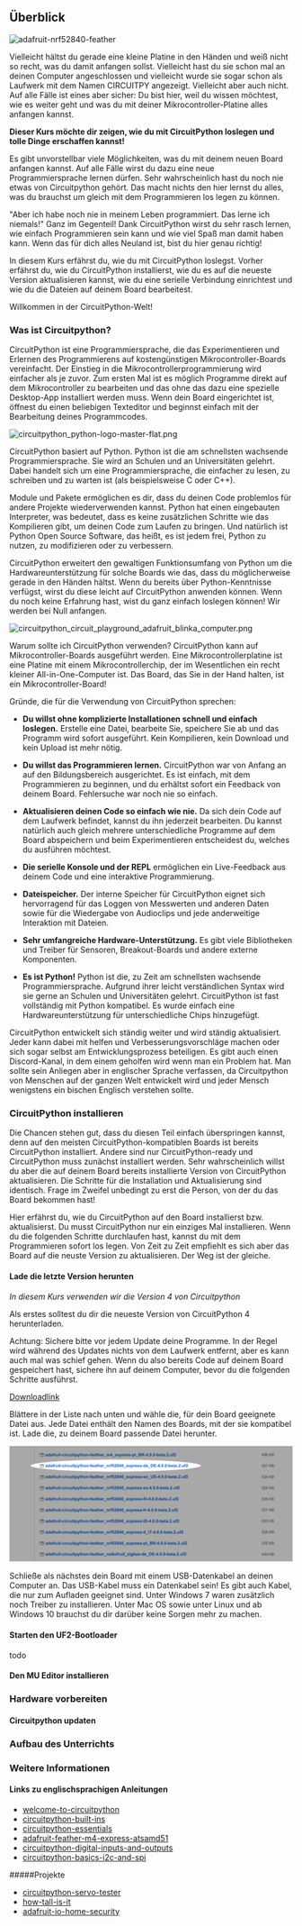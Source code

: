 ## Überblick

![adafruit-nrf52840-feather](https://cdn-learn.adafruit.com/assets/assets/000/068/597/large1024/circuitpython_4062_kit_ORIG_2018_12.jpg)

Vielleicht hältst du gerade eine kleine Platine in den Händen und weiß nicht so recht, was du damit anfangen sollst. Vielleicht hast du sie schon mal an deinen Computer angeschlossen und vielleicht wurde sie sogar schon als Laufwerk mit dem Namen CIRCUITPY angezeigt. Vielleicht aber auch nicht. Auf alle Fälle ist eines aber sicher: Du bist hier, weil du wissen möchtest, wie es weiter geht und was du mit deiner Mikrocontroller-Platine alles anfangen kannst.

**Dieser Kurs möchte dir zeigen, wie du mit CircuitPython loslegen und tolle Dinge erschaffen kannst!**

Es gibt unvorstellbar viele Möglichkeiten, was du mit deinem neuen Board anfangen kannst. Auf alle Fälle wirst du dazu eine neue Programmiersprache lernen dürfen. Sehr wahrscheinlich hast du noch nie etwas von Circuitpython gehört. Das macht nichts den hier lernst du alles, was du brauchst um gleich mit dem Programmieren los legen zu können.

"Aber ich habe noch nie in meinem Leben programmiert. Das lerne ich niemals!" Ganz im Gegenteil! Dank CircuitPython wirst du sehr rasch lernen, wie einfach Programmieren sein kann und wie viel Spaß man damit haben kann. Wenn das für dich alles Neuland ist, bist du hier genau richtig!

In diesem Kurs erfährst du, wie du mit CircuitPython loslegst. Vorher erfährst du, wie du CircuitPython installierst, wie du es auf die neueste Version aktualisieren kannst, wie du eine serielle Verbindung einrichtest und wie du die Dateien auf deinem Board bearbeitest.

Willkommen in der CircuitPython-Welt!

### Was ist Circuitpython?

CircuitPython ist eine Programmiersprache, die das Experimentieren und Erlernen des Programmierens auf kostengünstigen Mikrocontroller-Boards vereinfacht. Der Einstieg in die Mikrocontrollerprogrammierung wird einfacher als je zuvor.
Zum ersten Mal ist es möglich Programme direkt auf dem Mikrocontroller zu bearbeiten und das ohne das dazu eine spezielle Desktop-App installiert werden muss. Wenn dein Board eingerichtet ist, öffnest du einen beliebigen Texteditor und beginnst einfach mit der Bearbeitung deines Programmcodes.

![circuitpython_python-logo-master-flat.png](https://cdn-learn.adafruit.com/assets/assets/000/049/445/original/circuitpython_python-logo-master-flat.png)

CircuitPython basiert auf Python. Python ist die am schnellsten wachsende Programmiersprache. Sie wird an Schulen und an Universitäten gelehrt. Dabei handelt sich um eine Programmiersprache, die einfacher zu lesen, zu schreiben und zu warten ist (als beispielsweise C oder C++).

Module und Pakete ermöglichen es dir, dass du deinen Code problemlos für andere Projekte wiederverwenden kannst. Python hat einen eingebauten Interpreter, was bedeutet, dass es keine zusätzlichen Schritte wie das Kompilieren gibt, um deinen Code zum Laufen zu bringen. Und natürlich ist Python Open Source Software, das heißt, es ist jedem frei, Python zu nutzen, zu modifizieren oder zu verbessern.

CircuitPython erweitert den gewaltigen Funktionsumfang von Python um die Hardwareunterstützung für solche Boards wie das, dass du möglicherweise gerade in den Händen hältst. Wenn du bereits über Python-Kenntnisse verfügst, wirst du diese leicht auf CircuitPython anwenden können. Wenn du noch keine Erfahrung hast, wist du ganz einfach loslegen können! Wir werden bei Null anfangen.

![circuitpython_circuit_playground_adafruit_blinka_computer.png](https://cdn-learn.adafruit.com/assets/assets/000/049/441/original/circuitpython_circuit_playground_adafruit_blinka_computer.png)

Warum sollte ich CircuitPython verwenden?
CircuitPython kann auf Mikrocontroller-Boards ausgeführt werden. Eine Mikrocontrollerplatine ist eine Platine mit einem Mikrocontrollerchip, der im Wesentlichen ein recht kleiner All-in-One-Computer ist. Das Board, das Sie in der Hand halten, ist ein Mikrocontroller-Board!

Gründe, die für die Verwendung von CircuitPython sprechen:

* **Du willst ohne komplizierte Installationen schnell und einfach loslegen.** Erstelle eine Datei, bearbeite Sie, speichere Sie ab und das Programm wird sofort ausgeführt. Kein Kompilieren, kein Download und kein Upload ist mehr nötig.

* **Du willst das Programmieren lernen.** CircuitPython war von Anfang an auf den Bildungsbereich ausgerichtet. Es ist einfach, mit dem Programmieren zu beginnen, und du erhältst sofort ein Feedback von deinem Board. Fehlersuche war noch nie so einfach.

* **Aktualisieren deinen Code so einfach wie nie.** Da sich dein Code auf dem Laufwerk befindet, kannst du ihn jederzeit bearbeiten. Du kannst natürlich auch gleich mehrere unterschiedliche Programme auf dem Board abspeichern und beim Experimentieren entscheidest du, welches du ausführen möchtest.

* **Die serielle Konsole und der REPL** ermöglichen ein Live-Feedback aus deinem Code und eine interaktive Programmierung.

* **Dateispeicher.** Der interne Speicher für CircuitPython eignet sich hervorragend für das Loggen von Messwerten und anderen Daten sowie für die Wiedergabe von Audioclips und jede anderweitige Interaktion mit Dateien.

* **Sehr umfangreiche Hardware-Unterstützung.** Es gibt viele Bibliotheken und Treiber für Sensoren, Breakout-Boards und andere externe Komponenten.

* **Es ist Python!** Python ist die, zu Zeit am schnellsten wachsende Programmiersprache. Aufgrund ihrer leicht verständlichen Syntax wird sie gerne an Schulen und Universitäten gelehrt. CircuitPython ist fast vollständig mit Python kompatibel. Es wurde einfach eine Hardwareunterstützung für unterschiedliche Chips hinzugefügt.

CircuitPython entwickelt sich ständig weiter und wird ständig aktualisiert. Jeder kann dabei mit helfen und Verbesserungsvorschläge machen oder sich sogar selbst am Entwicklungsprozess beteiligen. Es gibt auch einen Discord-Kanal, in dem einem geholfen wird wenn man ein Problem hat. Man sollte sein Anliegen aber in englischer Sprache verfassen, da Circuitpython von Menschen auf der ganzen Welt entwickelt wird und jeder Mensch wenigstens ein bischen Englisch verstehen sollte.

### CircuitPython installieren

Die Chancen stehen gut, dass du diesen Teil einfach überspringen kannst, denn auf den meisten CircuitPython-kompatiblen Boards ist bereits CircuitPython installiert. 
Andere sind nur CircuitPython-ready und CircuitPython muss zunächst installiert werden. 
Sehr wahrscheinlich willst du aber die auf deinem Board bereits installierte Version von CircuitPython aktualisieren. Die Schritte für die Installation und Aktualisierung sind identisch.
Frage im Zweifel unbedingt zu erst die Person, von der du das Board bekommen hast!

Hier erfährst du, wie du CircuitPython auf den Board installierst bzw. aktualisierst. Du musst CircuitPython nur ein einziges Mal installieren. Wenn du die folgenden Schritte durchlaufen hast, kannst du mit dem Programmieren sofort los legen. Von Zeit zu Zeit empfiehlt es sich aber das Board auf die neuste Version zu aktualisieren. Der Weg ist der gleiche.

#### Lade die letzte Version herunten

*In diesem Kurs verwenden wir die Version 4 von Circuitpython*

Als erstes solltest du dir die neueste Version von CircuitPython 4 herunterladen.

Achtung: Sichere bitte vor jedem Update deine Programme. In der Regel wird während des Updates nichts von dem Laufwerk entfernt, aber es kann auch mal was schief gehen. Wenn du also bereits Code auf deinem Board gespeichert hast, sichere ihn auf deinem Computer, bevor du die folgenden Schritte ausführst.

[Downloadlink](https://github.com/adafruit/circuitpython/releases/)

Blättere in der Liste nach unten und wähle die, für dein Board geeignete Datei aus. Jede Datei enthält den Namen des Boards, mit der sie kompatibel ist. Lade die, zu deinem Board passende Datei herunter.

![Github Download Liste](github_download.png)

Schließe als nächstes dein Board mit einem USB-Datenkabel an deinen Computer an. Das USB-Kabel muss ein Datenkabel sein! Es gibt auch Kabel, die nur zum Aufladen geeignet sind. Unter Windows 7 waren zusätzlich noch Treiber zu installieren. Unter Mac OS sowie unter Linux und ab Windows 10 brauchst du dir darüber keine Sorgen mehr zu machen.

#### Starten den UF2-Bootloader

todo

#### Den MU Editor installieren

### Hardware vorbereiten

#### Circuitpython updaten

### Aufbau des Unterrichts

### Weitere Informationen

#### Links zu englischsprachigen Anleitungen

* [welcome-to-circuitpython](https://learn.adafruit.com/welcome-to-circuitpython)
* [circuitpython-built-ins](https://learn.adafruit.com/adafruit-circuit-playground-express/circuitpython-built-ins)
* [circuitpython-essentials](https://learn.adafruit.com/circuitpython-essentials/circuitpython-essentials)
* [adafruit-feather-m4-express-atsamd51](https://learn.adafruit.com/adafruit-feather-m4-express-atsamd51/overview)
* [circuitpython-digital-inputs-and-outputs](https://learn.adafruit.com/circuitpython-digital-inputs-and-outputs/)
* [circuitpython-basics-i2c-and-spi](https://learn.adafruit.com/circuitpython-basics-i2c-and-spi/i2c-devices)

#####Projekte
* [circuitpython-servo-tester](https://learn.adafruit.com/circuitpython-servo-tester)
* [how-tall-is-it](https://learn.adafruit.com/how-tall-is-it/example-a-tree)
* [adafruit-io-home-security](https://learn.adafruit.com/adafruit-io-home-security)
